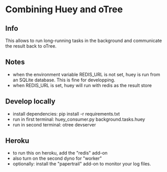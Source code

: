 # Combining Huey and oTree

## Info
This allows to run long-running tasks in the background and communicate the result back to oTree.

## Notes
- when the environment variable REDIS_URL is not set, huey is run from an SQLite database. This is fine for developping.
- when REDIS_URL is set, huey will run with redis as the result store

## Develop locally
- install dependencies: pip install -r requirements.txt
- run in first terminal: huey_consumer.py background.tasks.huey
- run in second terminal: otree devserver

## Heroku
- to run this on heroku, add the "redis" add-on
- also turn on the second dyno for "worker"
- optionally: install the "papertrail" add-on to monitor your log files.

